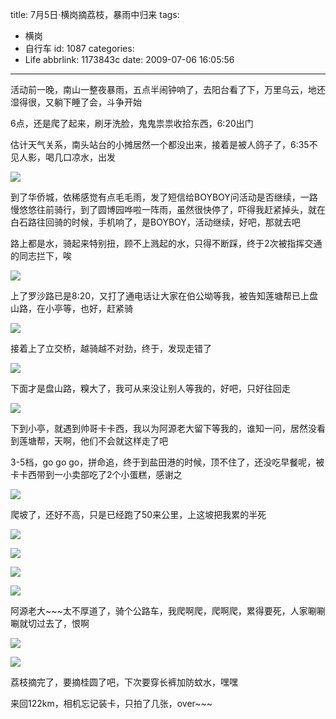 title: 7月5日·横岗摘荔枝，暴雨中归来
tags:
  - 横岗
  - 自行车
id: 1087
categories:
  - Life
abbrlink: 1173843c
date: 2009-07-06 16:05:56
---
活动前一晚，南山一整夜暴雨，五点半闹钟响了，去阳台看了下，万里乌云，地还湿得很，又躺下睡了会，斗争开始 

6点，还是爬了起来，刷牙洗脸，鬼鬼祟祟收拾东西，6:20出门 

估计天气关系，南头站台的小摊居然一个都没出来，接着是被人鸽子了，6:35不见人影，喝几口凉水，出发 

![](/images/2009/07/06_20090706_11520.jpg) 
<!--more-->
到了华侨城，依稀感觉有点毛毛雨，发了短信给BOYBOY问活动是否继续，一路慢悠悠往前骑行，到了圆博园哗啦一阵雨，虽然很快停了，吓得我赶紧掉头，就在白石路往回骑的时候，手机响了，是BOYBOY，活动继续，好吧，那就去吧 

路上都是水，骑起来特别扭，顾不上溅起的水，只得不断踩，终于2次被指挥交通的同志拦下，唉 

![](/images/2009/07/06_20090706_11522.jpg) 

上了罗沙路已是8:20，又打了通电话让大家在伯公坳等我，被告知莲塘帮已上盘山路，在小亭等，也好，赶紧骑 

![](/images/2009/07/06_20090706_11523.jpg) 

接着上了立交桥，越骑越不对劲，终于，发现走错了

![](/images/2009/07/06_20090706_11525.jpg) 

下面才是盘山路，糗大了，我可从来没让别人等我的，好吧，只好往回走 

![](/images/2009/07/06_20090706_11527.jpg) 

下到小亭，就遇到帅哥卡卡西，我以为阿源老大留下等我的，谁知一问，居然没看到莲塘帮，天啊，他们不会就这样走了吧 

3-5档，go go go，拼命追，终于到盐田港的时候，顶不住了，还没吃早餐呢，被卡卡西带到一小卖部吃了2个小蛋糕，感谢之 

![](/images/2009/07/06_20090706_11530.jpg) 

爬坡了，还好不高，只是已经跑了50来公里，上这坡把我累的半死 

![](/images/2009/07/06_20090706_11532.jpg) 

![](/images/2009/07/06_20090706_11533.jpg) 

![](/images/2009/07/06_20090706_11534.jpg) 

![](/images/2009/07/06_20090706_11535.jpg) 

阿源老大~~~太不厚道了，骑个公路车，我爬啊爬，爬啊爬，累得要死，人家唰唰唰就切过去了，恨啊 

![](/images/2009/07/06_20090706_11537.jpg) 

![](/images/2009/07/06_20090706_11538.jpg) 

荔枝摘完了，要摘桂圆了吧，下次要穿长裤加防蚊水，嘿嘿 

来回122km，相机忘记装卡，只拍了几张，over~~~